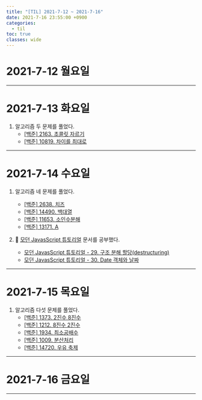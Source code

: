 ```yaml
---
title: "[TIL] 2021-7-12 ~ 2021-7-16"
date: 2021-7-16 23:55:00 +0900
categories:
  - til
toc: true
classes: wide
---
```


# 2021-7-12 월요일

---

# 2021-7-13 화요일

1. 알고리즘 두 문제를 풀었다.
   - [[백준] 2163. 초콜릿 자르기](https://ddb8036631.github.io/boj/2163_초콜릿-자르기)
   - [[백준] 10819. 차이를 최대로](https://ddb8036631.github.io/boj/10819_차이를-최대로)

---

# 2021-7-14 수요일

1. 알고리즘 네 문제를 풀었다.
   - [[백준] 2638. 치즈](https://ddb8036631.github.io/boj/2638_치즈)
   - [[백준] 14490. 백대열](https://ddb8036631.github.io/boj/14490_백대열)
   - [[백준] 11653. 소인수분해](https://ddb8036631.github.io/boj/11653_소인수분해)
   - [[백준] 13171. A](https://ddb8036631.github.io/boj/13171_A)

2. 📕 [모던 JavasScript 튜토리얼](https://ko.javascript.info) 문서를 공부했다.
   - [모던 JavasScript 튜토리얼 - 29. 구조 분해 할당(destructuring)](<https://ddb8036631.github.io/modernjavascripttutorial/29.-구조-분해-할당(destructuring)>)
   - [모던 JavasScript 튜토리얼 - 30. Date 객체와 날짜](https://ddb8036631.github.io/modernjavascripttutorial/30.-Date-객체와-날짜)

---

# 2021-7-15 목요일

1. 알고리즘 다섯 문제를 풀었다.
   - [[백준] 1373. 2진수 8진수](https://ddb8036631.github.io/boj/1373_2진수-8진수)
   - [[백준] 1212. 8진수 2진수](https://ddb8036631.github.io/boj/1212_8진수-2진수)
   - [[백준] 1934. 최소공배수](https://ddb8036631.github.io/boj/1934_최소공배수)
   - [[백준] 1009. 분산처리](https://ddb8036631.github.io/boj/1009_분산처리)
   - [[백준] 14720. 우유 축제](https://ddb8036631.github.io/boj/14720_우유-축제)

---

# 2021-7-16 금요일

---
